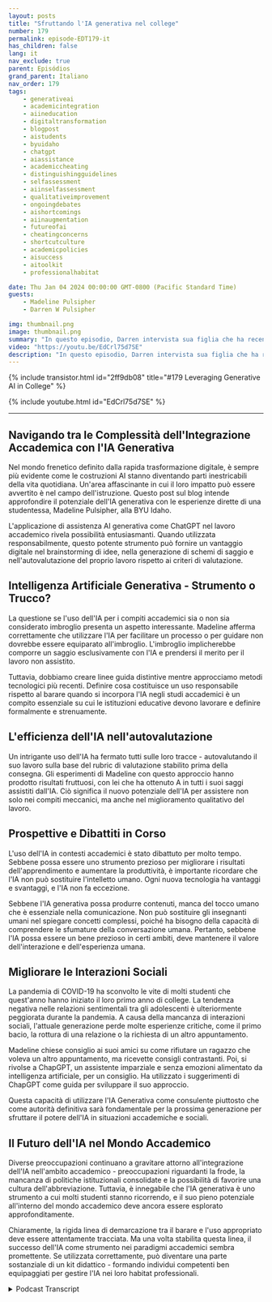 ```yaml
---
layout: posts
title: "Sfruttando l'IA generativa nel college"
number: 179
permalink: episode-EDT179-it
has_children: false
lang: it
nav_exclude: true
parent: Episódios
grand_parent: Italiano
nav_order: 179
tags:
    - generativeai
    - academicintegration
    - aiineducation
    - digitaltransformation
    - blogpost
    - aistudents
    - byuidaho
    - chatgpt
    - aiassistance
    - academiccheating
    - distinguishingguidelines
    - selfassessment
    - aiinselfassessment
    - qualitativeimprovement
    - ongoingdebates
    - aishortcomings
    - aiinaugmentation
    - futureofai
    - cheatingconcerns
    - shortcutculture
    - academicpolicies
    - aisuccess
    - aitoolkit
    - professionalhabitat

date: Thu Jan 04 2024 00:00:00 GMT-0800 (Pacific Standard Time)
guests:
    - Madeline Pulsipher
    - Darren W Pulsipher

img: thumbnail.png
image: thumbnail.png
summary: "In questo episodio, Darren intervista sua figlia che ha recentemente completato il suo primo semestre al college riguardo la sua esperienza nell'utilizzo della tecnologia generativa AI nei suoi studi accademici. Lei descrive le sfide e i successi associati all'utilizzo di questo strumento trasformazionale."
video: "https://youtu.be/EdCrl75d7SE"
description: "In questo episodio, Darren intervista sua figlia che ha recentemente completato il suo primo semestre al college riguardo la sua esperienza nell'utilizzo della tecnologia generativa AI nei suoi studi accademici. Lei descrive le sfide e i successi associati all'utilizzo di questo strumento trasformazionale."
---
```


<div>
{% include transistor.html id="2ff9db08" title="#179 Leveraging Generative AI in College" %}

{% include youtube.html id="EdCrl75d7SE" %}
</div>

---

## Navigando tra le Complessità dell'Integrazione Accademica con l'IA Generativa

Nel mondo frenetico definito dalla rapida trasformazione digitale, è sempre più evidente come le costruzioni AI stanno diventando parti inestricabili della vita quotidiana. Un'area affascinante in cui il loro impatto può essere avvertito è nel campo dell'istruzione. Questo post sul blog intende approfondire il potenziale dell'IA generativa con le esperienze dirette di una studentessa, Madeline Pulsipher, alla BYU Idaho.

L'applicazione di assistenza AI generativa come ChatGPT nel lavoro accademico rivela possibilità entusiasmanti. Quando utilizzata responsabilmente, questo potente strumento può fornire un vantaggio digitale nel brainstorming di idee, nella generazione di schemi di saggio e nell'autovalutazione del proprio lavoro rispetto ai criteri di valutazione.

## Intelligenza Artificiale Generativa - Strumento o Trucco?

La questione se l'uso dell'IA per i compiti accademici sia o non sia considerato imbroglio presenta un aspetto interessante. Madeline afferma correttamente che utilizzare l'IA per facilitare un processo o per guidare non dovrebbe essere equiparato all'imbroglio. L'imbroglio implicherebbe comporre un saggio esclusivamente con l'IA e prendersi il merito per il lavoro non assistito.

Tuttavia, dobbiamo creare linee guida distintive mentre approcciamo metodi tecnologici più recenti. Definire cosa costituisce un uso responsabile rispetto al barare quando si incorpora l'IA negli studi accademici è un compito essenziale su cui le istituzioni educative devono lavorare e definire formalmente e strenuamente.

## L'efficienza dell'IA nell'autovalutazione

Un intrigante uso dell'IA ha fermato tutti sulle loro tracce - autovalutando il suo lavoro sulla base del rubric di valutazione stabilito prima della consegna. Gli esperimenti di Madeline con questo approccio hanno prodotto risultati fruttuosi, con lei che ha ottenuto A in tutti i suoi saggi assistiti dall'IA. Ciò significa il nuovo potenziale dell'IA per assistere non solo nei compiti meccanici, ma anche nel miglioramento qualitativo del lavoro.

## Prospettive e Dibattiti in Corso

L'uso dell'IA in contesti accademici è stato dibattuto per molto tempo. Sebbene possa essere uno strumento prezioso per migliorare i risultati dell'apprendimento e aumentare la produttività, è importante ricordare che l'IA non può sostituire l'intelletto umano. Ogni nuova tecnologia ha vantaggi e svantaggi, e l'IA non fa eccezione.

Sebbene l'IA generativa possa produrre contenuti, manca del tocco umano che è essenziale nella comunicazione. Non può sostituire gli insegnanti umani nel spiegare concetti complessi, poiché ha bisogno della capacità di comprendere le sfumature della conversazione umana. Pertanto, sebbene l'IA possa essere un bene prezioso in certi ambiti, deve mantenere il valore dell'interazione e dell'esperienza umana.

## Migliorare le Interazioni Sociali

La pandemia di COVID-19 ha sconvolto le vite di molti studenti che quest'anno hanno iniziato il loro primo anno di college. La tendenza negativa nelle relazioni sentimentali tra gli adolescenti è ulteriormente peggiorata durante la pandemia. A causa della mancanza di interazioni sociali, l'attuale generazione perde molte esperienze critiche, come il primo bacio, la rottura di una relazione o la richiesta di un altro appuntamento.

Madeline chiese consiglio ai suoi amici su come rifiutare un ragazzo che voleva un altro appuntamento, ma ricevette consigli contrastanti. Poi, si rivolse a ChapGPT, un assistente imparziale e senza emozioni alimentato da intelligenza artificiale, per un consiglio. Ha utilizzato i suggerimenti di ChapGPT come guida per sviluppare il suo approccio.

Questa capacità di utilizzare l'IA Generativa come consulente piuttosto che come autorità definitiva sarà fondamentale per la prossima generazione per sfruttare il potere dell'IA in situazioni accademiche e sociali.

## Il Futuro dell'IA nel Mondo Accademico

Diverse preoccupazioni continuano a gravitare attorno all'integrazione dell'IA nell'ambito accademico - preoccupazioni riguardanti la frode, la mancanza di politiche istituzionali consolidate e la possibilità di favorire una cultura dell'abbreviazione. Tuttavia, è innegabile che l'IA generativa è uno strumento a cui molti studenti stanno ricorrendo, e il suo pieno potenziale all'interno del mondo accademico deve ancora essere esplorato approfonditamente.

Chiaramente, la rigida linea di demarcazione tra il barare e l'uso appropriato deve essere attentamente tracciata. Ma una volta stabilita questa linea, il successo dell'IA come strumento nei paradigmi accademici sembra promettente. Se utilizzata correttamente, può diventare una parte sostanziale di un kit didattico - formando individui competenti ben equipaggiati per gestire l'IA nei loro habitat professionali.



<details>
<summary> Podcast Transcript </summary>

<p></p>

</details>

